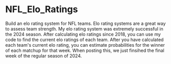 # NFL_Elo_Ratings

Build an elo rating system for NFL teams. Elo rating systems are a great way to assess team strength. My elo rating system was extremely successful in the 2024 season. After calculating elo ratings since 2018, you can use my code to find the current elo ratings of each team. After you have calculated each team's current elo rating, you can estimate probabilities for the winner of each matchup for that week. When posting this, we just finsihed the final week of the regular season of 2024. 
